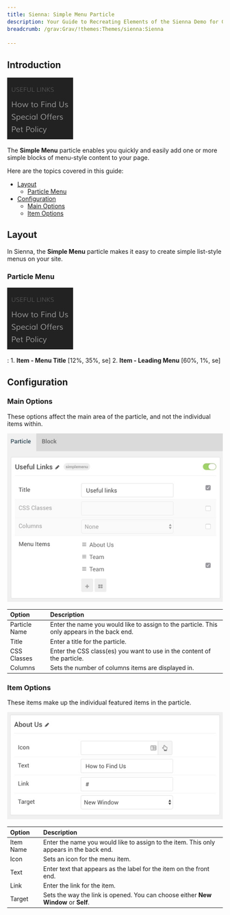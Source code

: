 ```yaml
---
title: Sienna: Simple Menu Particle
description: Your Guide to Recreating Elements of the Sienna Demo for Grav
breadcrumb: /grav:Grav/!themes:Themes/sienna:Sienna

---
```


## Introduction

![](assets/particle_simplemenu1.jpg)

The **Simple Menu** particle enables you quickly and easily add one or more simple blocks of menu-style content to your page.

Here are the topics covered in this guide:

* [Layout](#layout)
    - [Particle Menu](#particle-content)
* [Configuration](#configuration)
    - [Main Options](#main-options)
    - [Item Options](#item-options)

## Layout

In Sienna, the **Simple Menu** particle makes it easy to create simple list-style menus on your site.

### Particle Menu

![](assets/particle_simplemenu1.jpg)

:   1. **Item - Menu Title** [12%, 35%, se]
    2. **Item - Leading Menu** [60%, 1%, se]

## Configuration

### Main Options 

These options affect the main area of the particle, and not the individual items within.

![](assets/particle_simplemenu2.jpg)

| Option        | Description                                                                                 |
| :-----        | :-----                                                                                      |
| Particle Name | Enter the name you would like to assign to the particle. This only appears in the back end. |
| Title         | Enter a title for the particle.                                                             |
| CSS Classes   | Enter the CSS class(es) you want to use in the content of the particle.                     |
| Columns       | Sets the number of columns items are displayed in.                                          |


### Item Options

These items make up the individual featured items in the particle.

![](assets/particle_simplemenu3.jpg)

| Option    | Description                                                                             |
| :-----    | :-----                                                                                  |
| Item Name | Enter the name you would like to assign to the item. This only appears in the back end. |
| Icon      | Sets an icon for the menu item.                                                         |
| Text      | Enter text that appears as the label for the item on the front end.                     |
| Link      | Enter the link for the item.                                                            |
| Target    | Sets the way the link is opened. You can choose either **New Window** or **Self**.      |


